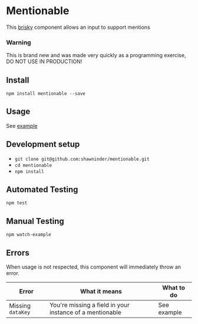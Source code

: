 # Mentionable

This [brisky](https://www.npmjs.com/package/brisky) component allows an input to support mentions

### Warning

This is brand new and was made very quickly as a programming exercise, DO NOT USE IN PRODUCTION!

## Install

`npm install mentionable --save`

## Usage

See [example](example/index.js)

## Development setup

- `git clone git@github.com:shawninder/mentionable.git`
- `cd mentionable`
- `npm install`

## Automated Testing

`npm test`

## Manual Testing

`npm watch-example`


## Errors

When usage is not respected, this component will immediately throw an error.

Error | What it means | What to do
---|---|---
Missing `dataKey` | You're missing a field in your instance of a mentionable | See example